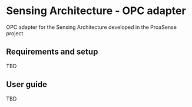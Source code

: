 # Sensing Architecture - OPC adapter
OPC adapter for the Sensing Architecture developed in the ProaSense project.

## Requirements and setup
TBD

## User guide
TBD
